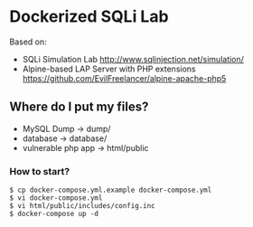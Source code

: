 # Dockerized SQLi Lab

Based on:
- SQLi Simulation Lab http://www.sqlinjection.net/simulation/ 
- Alpine-based LAP Server with PHP extensions https://github.com/EvilFreelancer/alpine-apache-php5 


## Where do I put my files?

- MySQL Dump -> dump/
- database -> database/
- vulnerable php app -> html/public

### How to start?

```
$ cp docker-compose.yml.example docker-compose.yml
$ vi docker-compose.yml
$ vi html/public/includes/config.inc
$ docker-compose up -d

```


